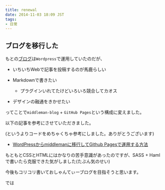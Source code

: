 ```yaml
---
title: renewal
date: 2014-11-03 18:09 JST
tags:
- 日常
---
```


## ブログを移行した

もとの[ブログ](http://blog.sota1235.com)は```Wordpress```で運用していたのだが、

- いちいちWebで記事を投稿するのが馬鹿らしい

- Markdownで書きたい

  + プラグインいれてたけどいろいろ競合してカオス

- デザインの融通をきかせたい

ってことで```middleman-blog``` + ```GitHub Pages```という構成に変えました。

以下の記事を参考にさせていただきました。

(というよりコードをめちゃくちゃ参考にしました。ありがとうございます)

- [WordPressからmiddlemanに移行してGithub Pagesで運用する方法](http://camuro.org/blog/2013/09/renewal.html)

もともとCSSとHTMLにはかなりの苦手意識があったのですが、SASS + Hamlで書いたら克服できた気がしました(たぶん気のせい)

今後もコリコリ書いておしゃんてぃーブログを目指そうと思います。

では
